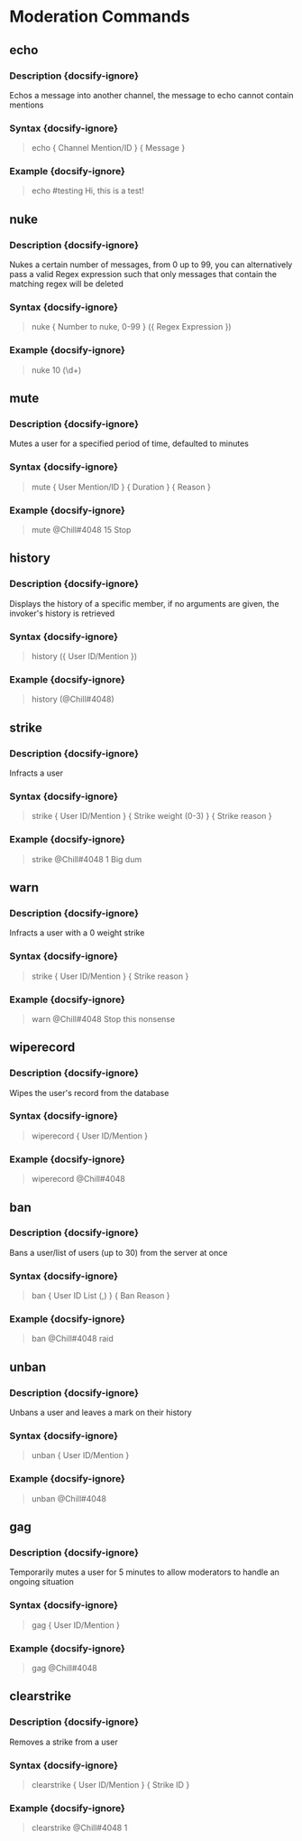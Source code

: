 # Moderation Commands
## echo
### Description {docsify-ignore}
Echos a message into another channel, the message to echo cannot contain mentions
### Syntax {docsify-ignore}

> echo { Channel Mention/ID } { Message }

### Example {docsify-ignore}

> echo #testing Hi, this is a test!

## nuke
### Description {docsify-ignore}
Nukes a certain number of messages, from 0 up to 99, you can alternatively pass a valid Regex expression such that only messages that contain the matching regex will be deleted
### Syntax {docsify-ignore}

> nuke { Number to nuke, 0-99 } ({ Regex Expression })

### Example {docsify-ignore}

> nuke 10 (\d+)

## mute
### Description {docsify-ignore}
Mutes a user for a specified period of time, defaulted to minutes
### Syntax {docsify-ignore}

> mute { User Mention/ID } { Duration } { Reason }

### Example {docsify-ignore}

> mute @Chill#4048 15 Stop

## history
### Description {docsify-ignore}
Displays the history of a specific member, if no arguments are given, the invoker's history is retrieved
### Syntax {docsify-ignore}

> history ({ User ID/Mention })

### Example {docsify-ignore}

> history (@Chill#4048)

## strike
### Description {docsify-ignore}
Infracts a user
### Syntax {docsify-ignore}

> strike { User ID/Mention } { Strike weight (0-3) } { Strike reason }

### Example {docsify-ignore}

> strike @Chill#4048 1 Big dum

## warn
### Description {docsify-ignore}
Infracts a user with a 0 weight strike
### Syntax {docsify-ignore}

> strike { User ID/Mention } { Strike reason }

### Example {docsify-ignore}

> warn @Chill#4048 Stop this nonsense

## wiperecord
### Description {docsify-ignore}
Wipes the user's record from the database
### Syntax {docsify-ignore}

> wiperecord { User ID/Mention }

### Example {docsify-ignore}

> wiperecord @Chill#4048

## ban
### Description {docsify-ignore}
Bans a user/list of users (up to 30) from the server at once
### Syntax {docsify-ignore}

> ban { User ID List (,) } { Ban Reason }

### Example {docsify-ignore}

> ban @Chill#4048 raid

## unban
### Description {docsify-ignore}
Unbans a user and leaves a mark on their history
### Syntax {docsify-ignore}

> unban { User ID/Mention }

### Example {docsify-ignore}

> unban @Chill#4048

## gag
### Description {docsify-ignore}
Temporarily mutes a user for 5 minutes to allow moderators to handle an ongoing situation
### Syntax {docsify-ignore}

> gag { User ID/Mention }

### Example {docsify-ignore}

> gag @Chill#4048

## clearstrike
### Description {docsify-ignore}
Removes a strike from a user
### Syntax {docsify-ignore}

> clearstrike { User ID/Mention } { Strike ID }

### Example {docsify-ignore}

> clearstrike @Chill#4048 1

